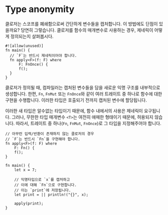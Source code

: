 # Type anonymity

클로저는 스코프를 폐쇄함으로써 간단하게 변수들을 캡처합니다. 이 방법에도 단점이 있을까요? 당연히 그렇습니다. 클로저를 함수의 매개변수로 사용하는 경우, 제네릭이 어떻게 정의되는지 살펴봅시다.

```rust,editable
#![allow(unused)]
fn main() {
  // `F`는 반드시 제네릭이어야 합니다.
  fn apply<F>(f: F) where
      F: FnOnce() {
      f();
  }
}
```

클로저가 정의될 때, 컴파일러는 캡처된 변수들을 담을 새로운 익명 구조를 내부적으로 생성합니다. 한편, `Fn`, `FnMut` 또는 `FnOnce`와 같이 여러 트레이트 중 하나로 함수에 대한 구현을 수행합니다. 이러한 타입은 호출되기 전까지 캡처된 변수에 할당됩니다.

이러한 새 타입은 알수없는 타입이기 때문에, 함수 내에서의 사용은 제네릭이 요구됩니다. 그러나, 무한한 타입 매개변수 `<T>`는 여전히 애매한 형태이기 때문에, 허용되지 않습니다. 따라서, 트레이트 중 하나(`Fn`, `FnMut`, `FnOnce`)로 그 타입을 지정해주어야 합니다.

```rust,editable
// 아무런 입력/반환이 존재하지 않는 클로저의 경우
// `F`는 반드시 `Fn`을 구현해야 합니다.
fn apply<F>(f: F) where
    F: Fn() {
    f();
}

fn main() {
    let x = 7;

    // 익명타입으로 `x`를 캡처하고
    // 이에 대해 `Fn`으로 구현합니다.
    // 이는 `print`에 저장됩니다.
    let print = || println!("{}", x);

    apply(print);
}

```